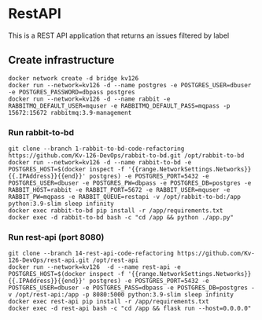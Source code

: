 # RestAPI
This is a REST API application that returns an issues filtered by label

## Create infrastructure
	docker network create -d bridge kv126
	docker run --network=kv126 -d --name postgres -e POSTGRES_USER=dbuser -e POSTGRES_PASSWORD=dbpass postgres
	docker run --network=kv126 -d --name rabbit -e RABBITMQ_DEFAULT_USER=mquser -e RABBITMQ_DEFAULT_PASS=mqpass -p 15672:15672 rabbitmq:3.9-management

### Run rabbit-to-bd
	git clone --branch 1-rabbit-to-bd-code-refactoring https://github.com/Kv-126-DevOps/rabbit-to-bd.git /opt/rabbit-to-bd
	docker run --network=kv126 -d --name rabbit-to-bd -e POSTGRES_HOST=$(docker inspect -f '{{range.NetworkSettings.Networks}}{{.IPAddress}}{{end}}' postgres) -e POSTGRES_PORT=5432 -e POSTGRES_USER=dbuser -e POSTGRES_PW=dbpass -e POSTGRES_DB=postgres -e RABBIT_HOST=rabbit -e RABBIT_PORT=5672 -e RABBIT_USER=mquser -e RABBIT_PW=mqpass -e RABBIT_QUEUE=restapi -v /opt/rabbit-to-bd:/app python:3.9-slim sleep infinity
	docker exec rabbit-to-bd pip install -r /app/requirements.txt
	docker exec -d rabbit-to-bd bash -c "cd /app && python ./app.py"

### Run rest-api (port 8080)
	git clone --branch 14-rest-api-code-refactoring https://github.com/Kv-126-DevOps/rest-api.git /opt/rest-api
	docker run --network=kv126  -d --name rest-api -e POSTGRES_HOST=$(docker inspect -f '{{range.NetworkSettings.Networks}}{{.IPAddress}}{{end}}' postgres) -e POSTGRES_PORT=5432 -e POSTGRES_USER=dbuser -e POSTGRES_PASS=dbpass -e POSTGRES_DB=postgres -v /opt/rest-api:/app -p 8080:5000 python:3.9-slim sleep infinity
	docker exec rest-api pip install -r /app/requirements.txt
	docker exec -d rest-api bash -c "cd /app && flask run --host=0.0.0.0"
